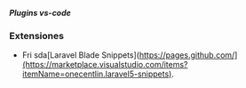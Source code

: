 ***Plugins vs-code***	
### Extensiones
* Fri sda[Laravel Blade Snippets](https://pages.github.com/](https://marketplace.visualstudio.com/items?itemName=onecentlin.laravel5-snippets).

